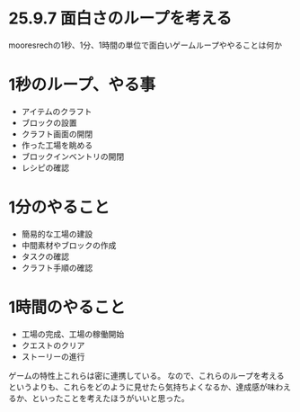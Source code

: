 # 25.9.7 面白さのループを考える

mooresrechの1秒、1分、1時間の単位で面白いゲームループややることは何か

# 1秒のループ、やる事

- アイテムのクラフト
- ブロックの設置
- クラフト画面の開閉
- 作った工場を眺める
- ブロックインベントリの開閉
- レシピの確認

# 1分のやること
- 簡易的な工場の建設
- 中間素材やブロックの作成
- タスクの確認
- クラフト手順の確認

# 1時間のやること
- 工場の完成、工場の稼働開始
- クエストのクリア
- ストーリーの進行

ゲームの特性上これらは密に連携している。
なので、これらのループを考えるというよりも、これらをどのように見せたら気持ちよくなるか、達成感が味わえるか、といったことを考えたほうがいいと思った。
